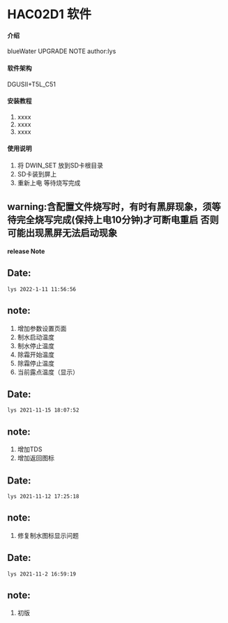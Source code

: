 # HAC02D1 软件

#### 介绍 
blueWater UPGRADE NOTE
author:lys

#### 软件架构 
DGUSII+T5L_C51

#### 安装教程

1.  xxxx
2.  xxxx
3.  xxxx

#### 使用说明

1.   将 DWIN_SET 放到SD卡根目录 
2.   SD卡装到屏上
3.   重新上电 等待烧写完成 
## warning:含配置文件烧写时，有时有黑屏现象，须等待完全烧写完成(保持上电10分钟)才可断电重启 否则可能出现黑屏无法启动现象

#### release Note
## Date:
    lys 2022-1-11 11:56:56
## note:
1. 增加参数设置页面
2. 制水启动温度
3. 制水停止温度
4. 除霜开始温度
5. 除霜停止温度
6. 当前露点温度（显示）


## Date:
    lys 2021-11-15 18:07:52
## note:
1. 增加TDS 
2. 增加返回图标


## Date:
    lys 2021-11-12 17:25:18
## note:
1. 修复制水图标显示问题


## Date:
    lys 2021-11-2 16:59:19
## note:
1. 初版
